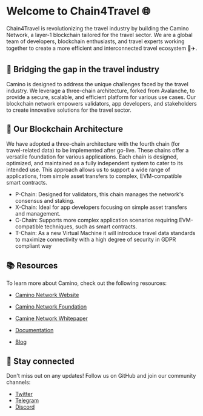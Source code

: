 # Welcome to Chain4Travel 🌐
Chain4Travel is revolutionizing the travel industry by building the Camino Network, a layer-1 blockchain tailored for the travel sector. We are a global team of developers, blockchain enthusiasts, and travel experts working together to create a more efficient and interconnected travel ecosystem 🧳✈️.

## 🌉 Bridging the gap in the travel industry
Camino is designed to address the unique challenges faced by the travel industry. We leverage a three-chain architecture, forked from Avalanche, to provide a secure, scalable, and efficient platform for various use cases. Our blockchain network empowers validators, app developers, and stakeholders to create innovative solutions for the travel sector.

## 🚀 Our Blockchain Architecture
We have adopted a three-chain architecture with the fourth chain (for travel-related data) to be implemented after go-live. These chains offer a versatile foundation for various applications. Each chain is designed, optimized, and maintained as a fully independent system to cater to its intended use. This approach allows us to support a wide range of applications, from simple asset transfers to complex, EVM-compatible smart contracts.

* P-Chain: Designed for validators, this chain manages the network's consensus and staking.
* X-Chain: Ideal for app developers focusing on simple asset transfers and management.
* C-Chain: Supports more complex application scenarios requiring EVM-compatible techniques, such as smart contracts.
* T-Chain: As a new Virtual Machine it will introduce travel data standards to maximize connectivity with a high degree of security in GDPR compliant way

## 📚 Resources
To learn more about Camino, check out the following resources:

* [Camino Network Website](https://camino.network/)
* [Camino Network Foundation](https://foundation.camino.network/)
* [Camine Network Whitepaper](https://camino.network/static/docs/Camino_Network_Whitepaper.pdf#view=fit)

* [Documentation](https://docs.camino.network/)
* [Blog](https://chain4travel.com/news)

## 📣 Stay connected
Don't miss out on any updates! Follow us on GitHub and join our community channels:

* [Twitter](https://twitter.com/camino_network)
* [Telegram](https://t.me/camino_network)
* [Discord](https://discord.gg/camino)
